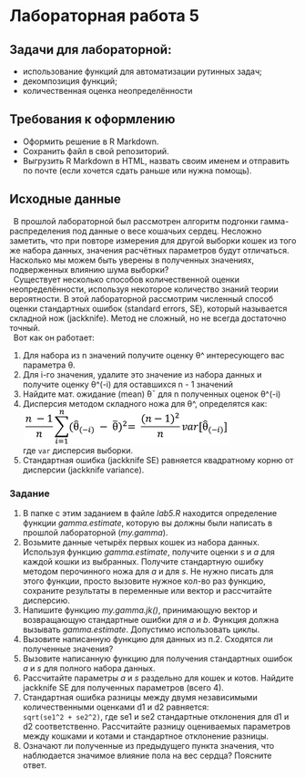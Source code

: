 # Лабораторная работа 5 
## Задачи для лабораторной: 
* использование функций для автоматизации рутинных задач;
* декомпозиция функций;
* количественная оценка неопределённости

## Требования к оформлению
* Оформить решение в R Markdown. 
* Сохранить файл в свой репозиторий.
* Выгрузить R Markdown в HTML, назвать своим именем и отправить по почте (если хочется сдать раньше или нужна помощь).

## Исходные данные
&ensp;В прошлой лабораторной был рассмотрен алгоритм подгонки гамма-распределения под данные о весе кошачьих сердец.
Несложно заметить, что при повторе измерения для другой выборки кошек из того же набора данных, значения
расчётных параметров будут отличаться. Насколько мы можем быть уверены в полученных значениях, подверженных влиянию шума выборки?  
&ensp;Существует несколько способов количественной оценки неопределённости, используя некоторое количество знаний теории вероятности.
В этой лабораторной рассмотрим численный способ оценки стандартных ошибок (standard errors, SE), который называется
складной нож (jackknife). 
Метод не сложный, но не всегда достаточно точный.  
 &ensp;Вот как он работает: 
1. Для набора из n значений получите оценку θ^ интересующего вас параметра θ.
2. Для i-го значения, удалите это значение из набора данных и получите оценку θ^(-i) 
для оставшихся n - 1 значений
3. Найдите мат. ожидание (mean) ̄θ¯  для n полученных оценок θ^(-i)
4. Дисперсия методом складного ножа для θ^, определятся как:  
![Формула](jackknife.png)  
где ``var`` дисперсия выборки.
5. Стандартная ошибка (jackknife SE) равняется квадратному корню от дисперсии (jackknife variance).   
### Задание
1. В папке с этим заданием в файле _lab5.R_ находится определение функции
_gamma.estimate_, которую вы должны были написать в прошлой лабораторной (_my.gamma_).
2. Возьмите данные четырёх первых кошек из набора данных. Используя функцию _gamma.estimate_,
получите оценки _s_ и _a_ для каждой кошки из выбранных. Получите стандартную ошибку методом перочинного ножа
для _a_ и для _s_. Не нужно писать для этого функции, просто вызовите нужное кол-во раз функцию, сохраните
результаты в переменные или вектор и рассчитайте дисперсию.
3. Напишите функцию _my.gamma.jk()_, принимающую вектор и возвращающую стандартные ошибки для _a_ и _b_.
Функция должна вызывать _gamma.estimate_. Допустимо использовать циклы.
4. Вызовите написанную функцию для данных из п.2. Сходятся ли полученные значения?
5. Вызовите написанную функцию для получения стандартных ошибок _a_ и _s_ для полного набора данных.
6. Рассчитайте параметры _a_ и _s_ раздельно для кошек и котов. Найдите jackknife SE для полученных параметров (всего 4).
7. Стандартная ошибка разницы между двумя независимыми количественными оценками d1 и d2 равняется:  
``sqrt(se1^2 + se2^2)``, где se1 и se2 стандартные отклонения для d1 и d2 соответственно.
Рассчитайте разницу оцениваемых параметров между кошками и котами и стандартное отклонение разницы.
8. Означают ли полученные из предыдущего пункта значения, что наблюдается значимое влияние пола на вес сердца?
Поясните ответ.